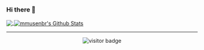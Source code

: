 ### Hi there 👋

<!--
**mmusenbr/mmusenbr** is a ✨ _special_ ✨ repository because its `README.md` (this file) appears on your GitHub profile.

Here are some ideas to get you started:

- 🔭 I’m currently working on ...
- 🌱 I’m currently learning ...
- 👯 I’m looking to collaborate on ...
- 🤔 I’m looking for help with ...
- 💬 Ask me about ...
- 📫 How to reach me: ...
- 😄 Pronouns: ...
- ⚡ Fun fact: ...
-->
<a href="https://github.com/mmusenbr/mmusenbr">
  <img align="center" src="https://github-readme-stats.vercel.app/api/top-langs/?username=mmusenbr&hide_langs_below=1&theme=default&line_height=27&layout=compact" />
</a>
<a href="https://github.com/mmusenbr/mmusenbr">
  <img align="center" src="https://github-readme-stats.vercel.app/api?username=mmusenbr&show_icons=true&count_private=true&include_all_commits=true&line_height=21" alt="mmusenbr's Github Stats" />
</a>

<hr>

<p align="center"><img src="https://visitor-badge.laobi.icu/badge?page_id=mmusenbr.mmusenbr" alt="visitor badge" /></p>
